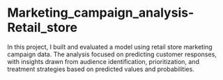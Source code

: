 # Marketing_campaign_analysis-Retail_store
In this project, I built and evaluated a model using retail store marketing campaign data. The analysis focused on predicting customer responses, with insights drawn from audience identification, prioritization, and treatment strategies based on predicted values and probabilities.
